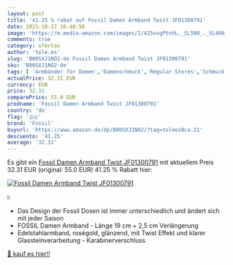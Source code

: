```yaml
---
layout: post
title: '41.25 % rabat auf Fossil Damen Armband Twist JF01300791'
date: 2021-10-27 16:48:56
image: 'https://m.media-amazon.com/images/I/415ovgPtnhL._SL500_._SL400_.jpg'
comments: true
category: ofertas
author: 'tole.es'
slug: 'B00SXJ1NO2-de Fossil Damen Armband Twist JF01300791'
sku: 'B00SXJ1NO2-de'
tags: [ 'Armbänder für Damen','Damenschmuck','Regular Stores','Schmuck','Shops','fossil', ]
actualPrice: 32.31 EUR
currency: EUR
price: 32.31
comparePrice: 55.0 EUR
prodname: 'Fossil Damen Armband Twist JF01300791'
country: 'de'
flag: '🇩🇪'
brand: 'Fossil'
buyurl: 'https://www.amazon.de/dp/B00SXJ1NO2/?tag=tolees0ca-21'
descuento: '41.25'
average: '32.31'
---
```


Es gibt ein [Fossil Damen Armband Twist JF01300791](https://www.amazon.de/dp/B00SXJ1NO2/?tag=tolees0ca-21) mit aktuellem Preis 32.31 EUR (original: 55.0 EUR) 41.25 % Rabatt hier:

[![Fossil Damen Armband Twist JF01300791](https://m.media-amazon.com/images/I/415ovgPtnhL._SL500_._SL400_.jpg)](https://www.amazon.de/dp/B00SXJ1NO2/?tag=tolees0ca-21)

ℹ️:

- Das Design der Fossil Dosen ist immer unterschiedlich und ändert sich mit jeder Saison
- FOSSIL Damen Armband - Länge 19 cm + 2,5 cm Verlängerung
- Edelstahlarmband, roségold, glänzend, mit Twist Effekt und klarer Glassteinverarbeitung - Karabinerverschluss

[🛒 kauf es hier!!](https://www.amazon.de/dp/B00SXJ1NO2/?tag=tolees0ca-21)
